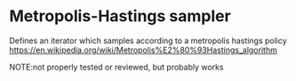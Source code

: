 # Metropolis-Hastings sampler
Defines an iterator which samples according to a metropolis hastings policy 
https://en.wikipedia.org/wiki/Metropolis%E2%80%93Hastings_algorithm

NOTE:not properly tested or reviewed, but probably works
